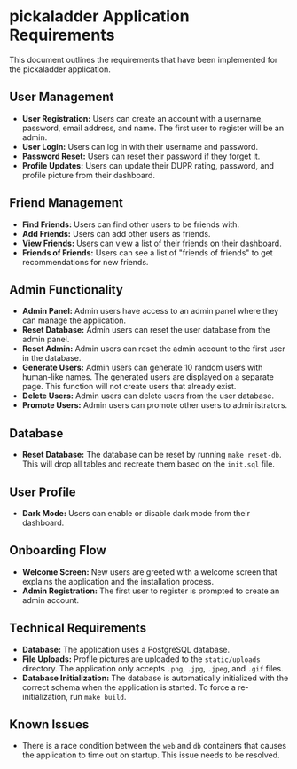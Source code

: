 # pickaladder Application Requirements

This document outlines the requirements that have been implemented for the pickaladder application.

## User Management

*   **User Registration:** Users can create an account with a username, password, email address, and name. The first user to register will be an admin.
*   **User Login:** Users can log in with their username and password.
*   **Password Reset:** Users can reset their password if they forget it.
*   **Profile Updates:** Users can update their DUPR rating, password, and profile picture from their dashboard.

## Friend Management

*   **Find Friends:** Users can find other users to be friends with.
*   **Add Friends:** Users can add other users as friends.
*   **View Friends:** Users can view a list of their friends on their dashboard.
*   **Friends of Friends:** Users can see a list of "friends of friends" to get recommendations for new friends.

## Admin Functionality

*   **Admin Panel:** Admin users have access to an admin panel where they can manage the application.
*   **Reset Database:** Admin users can reset the user database from the admin panel.
*   **Reset Admin:** Admin users can reset the admin account to the first user in the database.
*   **Generate Users:** Admin users can generate 10 random users with human-like names. The generated users are displayed on a separate page. This function will not create users that already exist.
*   **Delete Users:** Admin users can delete users from the user database.
*   **Promote Users:** Admin users can promote other users to administrators.

## Database

*   **Reset Database:** The database can be reset by running `make reset-db`. This will drop all tables and recreate them based on the `init.sql` file.

## User Profile

*   **Dark Mode:** Users can enable or disable dark mode from their dashboard.

## Onboarding Flow

*   **Welcome Screen:** New users are greeted with a welcome screen that explains the application and the installation process.
*   **Admin Registration:** The first user to register is prompted to create an admin account.

## Technical Requirements

*   **Database:** The application uses a PostgreSQL database.
*   **File Uploads:** Profile pictures are uploaded to the `static/uploads` directory. The application only accepts `.png`, `.jpg`, `.jpeg`, and `.gif` files.
*   **Database Initialization:** The database is automatically initialized with the correct schema when the application is started. To force a re-initialization, run `make build`.

## Known Issues

*   There is a race condition between the `web` and `db` containers that causes the application to time out on startup. This issue needs to be resolved.
